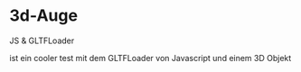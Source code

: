 # 3d-Auge
JS &amp; GLTFLoader

ist ein cooler test mit dem GLTFLoader von Javascript und einem 3D Objekt
